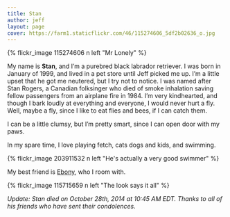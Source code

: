 ```yaml
---
title: Stan
author: jeff
layout: page
cover: https://farm1.staticflickr.com/46/115274606_5df2b02636_o.jpg
---
```


{% flickr_image 115274606 n left "Mr Lonely" %}

My name is **Stan**, and I’m a purebred black labrador retriever. I was born in January of 1999, and lived in a pet store until Jeff picked me up. I’m a little upset that he got me neutered, but I try not to notice. I was named after Stan Rogers, a Canadian folksinger who died of smoke inhalation saving fellow passengers from an airplane fire in 1984. I’m very kindhearted, and though I bark loudly at everything and everyone, I would never hurt a fly. Well, maybe a fly, since I like to eat flies and bees, if I can catch them.

I can be a little clumsy, but I’m pretty smart, since I can open door with my paws.

In my spare time, I love playing fetch, cats dogs and kids, and swimming.

{% flickr_image 203911532 n left "He's actually a very good swimmer" %}

My best friend is [Ebony][4], who I room with.

 [4]: /pets/ebony

{% flickr_image 115715659 n left "The look says it all" %}

*Update: Stan died on October 28th, 2014 at 10:45 AM EDT. Thanks to all of his friends who have sent their condolences.*

